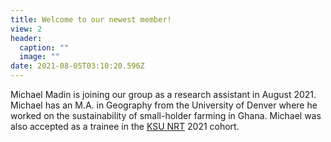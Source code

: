 ```yaml
---
title: Welcome to our newest member!
view: 2
header:
  caption: ""
  image: ""
date: 2021-08-05T03:10:20.596Z
---
```

Michael Madin is joining our group as a research assistant in August 2021. Michael has an M.A. in Geography from the University of Denver where he worked on the sustainability of small-holder farming in Ghana. Michael was also accepted as a  trainee in the [KSU NRT](http://nrt.research.ksu.edu/) 2021 cohort.